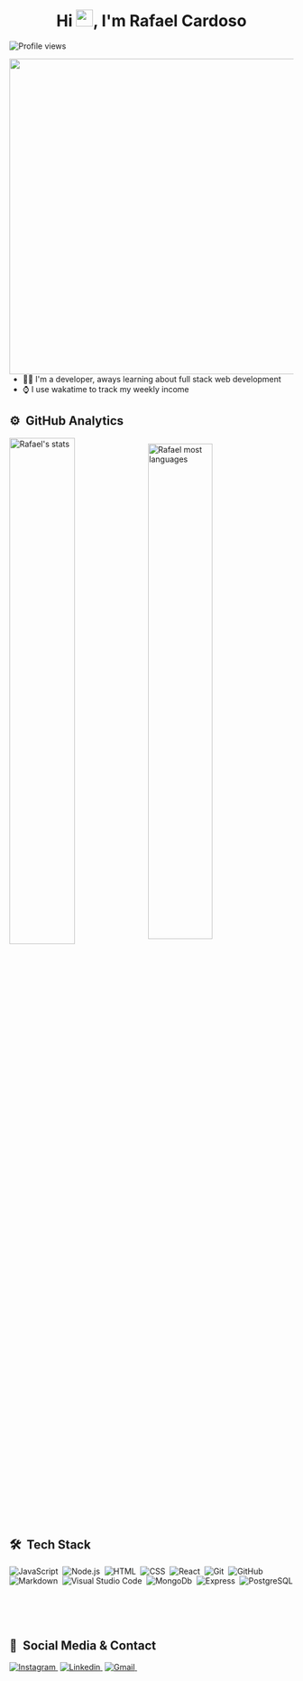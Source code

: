 
<div>
  <h1 align="center">Hi <img src="https://raw.githubusercontent.com/kaueMarques/kaueMarques/master/hi.gif" width="30px">, I'm Rafael Cardoso</h1>
  <p align="left"> <img src="https://komarev.com/ghpvc/?username=RafaelCardoso990&color=blue" alt="Profile views" /> </p>
  <img align="right" height="560em" src="https://user-images.githubusercontent.com/93937958/191046573-8505a0b4-6cf3-4c83-8aa9-8147d21ac7d0.gif" />
</div>

- 👨‍💻 I'm a developer, aways learning about full stack web development
- ⌚ I use wakatime to track my weekly income

## ⚙️ &nbsp;GitHub Analytics

<div>
  <img width="48%" src="https://github-readme-stats.vercel.app/api?username=RafaelCardoso990&show_icons=true&theme=default" alt="Rafael's stats"       align="center"/>
  <img width="47.5%" src="https://github-readme-stats.vercel.app/api/top-langs/?username=RafaelCardoso990&layout=compact&theme=default" alt="Rafael most    languages" align="center"/>  
</div>  

<br><br>

## 🛠 &nbsp;Tech Stack

![JavaScript](https://img.shields.io/badge/-JavaScript-05122A?style=flat&logo=javascript)&nbsp;
![Node.js](https://img.shields.io/badge/-Node.js-05122A?style=flat&logo=node.js)&nbsp;
![HTML](https://img.shields.io/badge/-HTML-05122A?style=flat&logo=HTML5)&nbsp;
![CSS](https://img.shields.io/badge/-CSS-05122A?style=flat&logo=CSS3&logoColor=1572B6)&nbsp;
![React](https://img.shields.io/badge/-React-05122A?style=flat&logo=react)&nbsp;
![Git](https://img.shields.io/badge/-Git-05122A?style=flat&logo=git)&nbsp;
![GitHub](https://img.shields.io/badge/-GitHub-05122A?style=flat&logo=github)&nbsp;
![Markdown](https://img.shields.io/badge/-Markdown-05122A?style=flat&logo=markdown)&nbsp;
![Visual Studio Code](https://img.shields.io/badge/-Visual%20Studio%20Code-05122A?style=flat&logo=visual-studio-code&logoColor=007ACC)&nbsp;
![MongoDb](https://img.shields.io/badge/-MongoDb-05122A?style=flat&logo=mongodb)&nbsp;
![Express](https://img.shields.io/badge/-Express-05122A?style=flat&logo=express)&nbsp;
![PostgreSQL](https://img.shields.io/badge/-PostgreSQL-05122A?style=flat&logo=postgresql)&nbsp;

<br><br>


## 📱 &nbsp;Social Media & Contact

<a href="https://www.instagram.com/rafiinha_cardoso/" target="_blank">![Instagram](https://img.shields.io/badge/-Instagram-05122A?style=flat&logo=Instagram)&nbsp;</a>
<a href="https://www.linkedin.com/in/rafael-ferreira-cardoso-394515b5/" target="_blank">![Linkedin](https://img.shields.io/badge/-Linkedin-05122A?style=flat&logo=Linkedin)&nbsp;</a>
<a href="mailto:rafaelcardoso990@gmail.com" target="_blank">![Gmail](https://img.shields.io/badge/-Gmail-05122A?style=flat&logo=gmail)&nbsp;</a>
<br><br>

<br><br>












